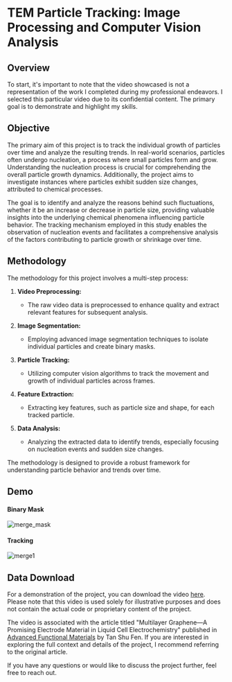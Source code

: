 # TEM Particle Tracking: Image Processing and Computer Vision Analysis

## Overview
To start, it's important to note that the video showcased is not a representation of the work I completed during my professional endeavors. I selected this particular video due to its confidential content.  The primary goal is to demonstrate and highlight my skills.

## Objective
The primary aim of this project is to track the individual growth of particles over time and analyze the resulting trends. In real-world scenarios, particles often undergo nucleation, a process where small particles form and grow. Understanding the nucleation process is crucial for comprehending the overall particle growth dynamics. Additionally, the project aims to investigate instances where particles exhibit sudden size changes, attributed to chemical processes. 

The goal is to identify and analyze the reasons behind such fluctuations, whether it be an increase or decrease in particle size, providing valuable insights into the underlying chemical phenomena influencing particle behavior. The tracking mechanism employed in this study enables the observation of nucleation events and facilitates a comprehensive analysis of the factors contributing to particle growth or shrinkage over time.

## Methodology
The methodology for this project involves a multi-step process:

1. **Video Preprocessing:**
   - The raw video data is preprocessed to enhance quality and extract relevant features for subsequent analysis.

2. **Image Segmentation:**
   - Employing advanced image segmentation techniques to isolate individual particles and create binary masks.

3. **Particle Tracking:**
   - Utilizing computer vision algorithms to track the movement and growth of individual particles across frames.

4. **Feature Extraction:**
   - Extracting key features, such as particle size and shape, for each tracked particle.

5. **Data Analysis:**
   - Analyzing the extracted data to identify trends, especially focusing on nucleation events and sudden size changes.

The methodology is designed to provide a robust framework for understanding particle behavior and trends over time.

## Demo
#### Binary Mask

![merge_mask](https://github.com/AsherTeo/TEM-Visionary---Processing-and-Analysis-Tools-for-Electron-Microscopy/assets/78581569/6493b8ff-1a73-447f-ac83-9ef98252b83d)

#### Tracking
![merge1](https://github.com/AsherTeo/TEM-Visionary---Processing-and-Analysis-Tools-for-Electron-Microscopy/assets/78581569/6a86bdf8-7c36-4e63-ba6e-006f218e6096)

## Data Download

For a demonstration of the project, you can download the video  [here](https://onlinelibrary.wiley.com/action/downloadSupplement?doi=10.1002%2Fadfm.202104628&file=adfm202104628-sup-0002-VideoS1.avi). Please note that this video is used solely for illustrative purposes and does not contain the actual code or proprietary content of the project.

The video is associated with the article titled "Multilayer Graphene—A Promising Electrode Material in Liquid Cell Electrochemistry" published in [Advanced Functional Materials](https://onlinelibrary.wiley.com/doi/abs/10.1002/adfm.202104628) by Tan Shu Fen. If you are interested in exploring the full context and details of the project, I recommend referring to the original article.  

If you have any questions or would like to discuss the project further, feel free to reach out.

